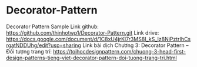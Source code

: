 # Decorator-Pattern
Decorator Pattern Sample
Link github: https://github.com/thinhotwp1/Decorator-Pattern.git
Link drive: https://docs.google.com/document/d/1C8xU4jrKl7r3MS8I_kS_Iz8NiPztrIhCsrgatNDDUhg/edit?usp=sharing
Link bài dịch Chương 3: Decorator Pattern – Đối tượng trang trí:
https://toihocdesignpattern.com/chuong-3-head-first-design-patterns-tieng-viet-decorator-pattern-doi-tuong-trang-tri.html
